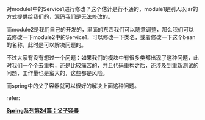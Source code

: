 对module1中的Service1进行修改？这个估计是行不通的，module1是别人以jar的方式提供给我们的，源码我们是无法修改的。

而module2是我们自己的开发的，里面的东西我们可以随意调整，那么我们可以去修改一下module2中的Service1，可以修改一下类名，或者修改一下这个bean的名称，此时是可以解决问题的。

不过大家有没有想过一个问题：如果我们的模块中有很多类都出现了这种问题，此时我们一个个去重构，还是比较痛苦的，并且代码重构之后，还涉及到重新测试的问题，工作量也是蛮大的，这些都是风险。

而spring中的父子容器就可以很好的解决上面这种问题。

refer:

[**Spring系列第24篇：父子容器**](http://www.itsoku.com/article/284#menu_0)